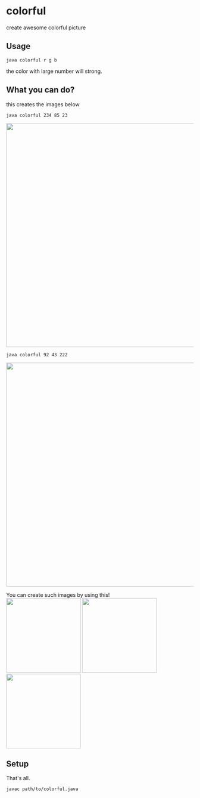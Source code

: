 # colorful
create awesome colorful picture

## Usage
```shell
java colorful r g b
```

the color with large number will strong.


## What you can do?
this creates the images below
```shell
java colorful 234 85 23
```
<img src="https://github.com/Manato2cc/colorful/raw/master/images/colorful-234-85-23.png" width=600 height=600></img>

```shell
java colorful 92 43 222
```
<img src="https://github.com/Manato2cc/colorful/raw/master/images/colorful-92-43-222.png" width=600 height=600></img>


You can create such images by using this!<br>
<img src="https://github.com/Manato2cc/colorful/raw/master/images/guitar.png" width=200 height=200></img>
<img src="https://github.com/Manato2cc/colorful/raw/master/images/guitar2.png" width=200 height=200></img>
<img src="https://github.com/Manato2cc/colorful/raw/master/images/guitar3.png" width=200 height=200></img>

## Setup
That's all.
```shell
javac path/to/colorful.java
```

